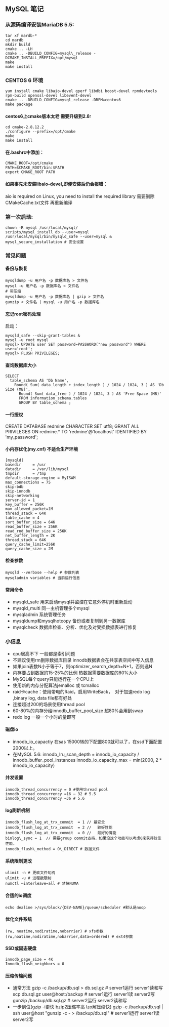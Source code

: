 MySQL 笔记
----------------

### 从源码编译安装MariaDB 5.5:
	tar xf mardb-*
	cd mardb
	mkdir build
	cmake .. -LH
	cmake .. -DBUILD_CONFIG=mysql\_release -DCMAKE_INSTALL_PREFIX=/opt/mysql 
	make 
	make install


### CENTOS 6 环境
	yum install cmake libaio-devel gperf libdbi boost-devel rpmdevtools rpm-build openssl-devel libevent-devel
	cmake .. -DBUILD_CONFIG=mysql_release -DRPM=centos6
	make package

#### centos6上cmake版本太老 需要升级到2.8:
	cd cmake-2.8.12.2
	./configure --prefix=/opt/cmake
	make
	make install
#### 在.bashrc中添加：
	CMAKE_ROOT=/opt/cmake
	PATH=$CMAKE_ROOT/bin:$PATH
	export CMAKE_ROOT PATH


#### 如果事先未安装libaio-devel,即便安装后仍会报错：
aio is required on Linux, you need to install the required library
需要删除CMakeCache.txt文件 再重新编译


### 第一次启动:

	chown -R mysql /usr/local/mysql/
	scripts/mysql_install_db --user=mysql
	/usr/local/mysql/bin/mysqld_safe --user=mysql &
	mysql_secure_installation # 安全设置

### 常见问题

#### 备份与恢复

	mysqldump -u 用户名 -p 数据库名 > 文件名
	mysql -u 用户名 -p 数据库名 < 文件名
	# 带压缩 
	mysqldump -u 用户名 -p 数据库名 | gzip > 文件名
	gunzip < 文件名 | mysql -u 用户名 -p 数据库名

#### 忘记root密码处理
启动：
	
	mysqld_safe --skip-grant-tables &
	mysql -u root mysql
	mysql> UPDATE user SET password=PASSWORD("new password") WHERE user='root';
	mysql> FLUSH PRIVILEGES;

#### 查询数据库大小

	SELECT
	  table_schema AS 'Db Name',
	    Round( Sum( data_length + index_length ) / 1024 / 1024, 3 ) AS 'Db Size (MB)',
		  Round( Sum( data_free ) / 1024 / 1024, 3 ) AS 'Free Space (MB)'
		  FROM information_schema.tables
		  GROUP BY table_schema ;

#### 一行授权

  CREATE DATABASE redmine CHARACTER SET utf8;
	GRANT ALL PRIVILEGES ON redmine.* TO 'redmine'@'localhost' IDENTIFIED BY 'my_password';

#### 小内存优化(my.cnf) 不适合生产环境

	[mysqld]
	basedir		= /usr
	datadir		= /var/lib/mysql
	tmpdir		= /tmp
	default-storage-engine = MyISAM
	max_connections = 75
	skip-bdb
	skip-innodb
	skip-networking
	server-id = 1
	key_buffer = 256K
	max_allowed_packet=1M
	thread_stack = 64K
	table_cache = 4
	sort_buffer_size = 64K
	read_buffer_size = 256K
	read_rnd_buffer_size = 256K
	net_buffer_length = 2K
	thread_stack = 64K
	query_cache_limit=256K
	query_cache_size = 2M 

#### 检查参数
	mysqld --verbose --help # 参数列表
	mysqladmin variables # 当前运行信息

#### 常用命令
 * mysqld_safe 用来启动mysql并监控在它意外停机时重新启动
 * mysqld_multi 同一主机管理多个mysql
 * mysqladmin 系统管理任务
 * mysqldump和mysqlhotcopy 备份或者复制到另一数据库
 * mysqlcheck 数据库检查、分析、优化及对受损数据表进行修复

### 小信息
 * cpu居高不下 一般都是索引问题
 * 不建议使用rm删除数据库目录 innodb数据表会在共享表空间中写入信息
 * 如果join表数N小于等于7，则optimizer_search_depth=N+1，否则选N
 * 内存要占到数据的15-25%的比例 热数据需要数据库的80%大小
 * MySQL每个query只能运行在一个CPU上
 * 使用新的内存分配算法jemalloc 或 tcmalloc
 * raid卡cache：使用带电的Raid，启用WriteBack，　对于加速redo log ,binary log, data file都有好处
 * 连接超过200的场景使用thread pool
 * 60-80%的内存分给innodb_buffer_pool_size 超80%会用到swap
 * redo log 一般一个小时的量即可

#### 磁盘io
 * innodb_io_capactiy 在sas 15000转的下配置800就可以了，在ssd下面配置2000以上。
 * 在MySQL 5.6:
	innodb_lru_scan\_depth =  innodb_io\_capacity / innodb_buffer_pool_instances
	innodb_io_capacity\_max  =  min(2000, 2 * innodb\_io_capacity)

#### 并发设置
	innodb_thread_concurrency = 0 #使用thread pool
	innodb_thread_concurrency =16 – 32 # 5.5
	innodb_thread_concurrency =36 # 5.6

#### log刷新机制
	innodb_flush_log_at_trx_commit  = 1 // 最安全
	innodb_flush_log_at_trx_commit  = 2 // 　较好性能
	innodb_flush_log_at_trx_commit  = 0 // 　最好的情能
	binlog\_sync = 1  // 需要group commit支持，如果没这个功能可以考虑0来获得较佳性能。
	innodb_flush\_method = O\_DIRECT # 数据文件
#### 系统限制更改
	ulimit -n # 更改文件句柄
	ulimit -u # 进程数限制
	numctl –interleave=all # 禁掉NUMA
#### 合适的io调度
	echo dealine >/sys/block/{DEV-NAME}/queue/scheduler #默认是noop
#### 优化文件系统
	(rw, noatime,nodiratime,nobarrier) # xfs参数
	(rw,noatime,nodiratime,nobarrier,data=ordered) # ext4参数
#### SSD或固态硬盘
	innodb_page_size = 4K
	Innodb_flush_neighbors = 0


#### 压缩传输问题
 * 通常方法
	gzip -c /backup/db.sql \> db.sql.gz # server1运行 server1读和写
	scp db.sql.gz user@host:/backup # server1运行 server1读 server2写
	gunzip /backup/db.sql.gz # server2运行 server2读和写
 * 一步到位(gzip -i更快 bzip2压缩率高 lzo解压缩快)
 	gzip -c /backup/db.sql | ssh user@host "gunzip -c - > /backup/db.sql" # server1运行 server1读 server2写

 
